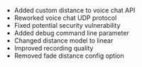- Added custom distance to voice chat API
- Reworked voice chat UDP protocol
- Fixed potential security vulnerability
- Added debug command line parameter
- Changed distance model to linear
- Improved recording quality
- Removed fade distance config option